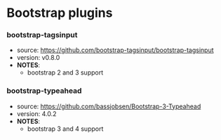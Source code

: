 # Bootstrap plugins

### bootstrap-tagsinput
* source: https://github.com/bootstrap-tagsinput/bootstrap-tagsinput
* version: v0.8.0
* __NOTES__:
  - bootstrap 2 and 3 support

### bootstrap-typeahead
* source: https://github.com/bassjobsen/Bootstrap-3-Typeahead
* version: 4.0.2
* __NOTES__:
  - bootstrap 3 and 4 support
